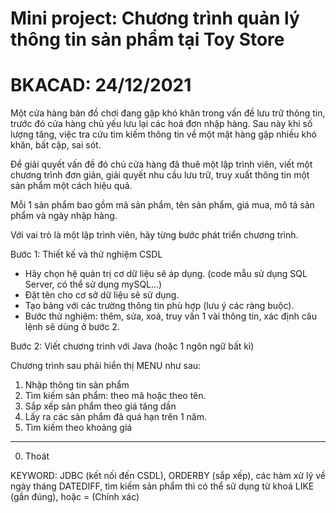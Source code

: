 # Mini project: Chương trình quản lý thông tin sản phẩm tại Toy Store
# BKACAD: 24/12/2021

Một cửa hàng bán đồ chơi đang gặp khó khăn trong vấn đề lưu trữ thông tin, trước đó cửa hàng chủ yếu lưu lại các hoá đơn nhập hàng.
Sau này khi số lượng tăng, việc tra cứu tìm kiếm thông tin về một mặt hàng gặp nhiều khó khăn, bất cập, sai sót.

Để giải quyết vấn đề đó chủ cửa hàng đã thuê một lập trình viên, viết một chương trình đơn giản, giải quyết nhu cầu lưu trữ, 
truy xuất thông tin một sản phẩm một cách hiệu quả.

Mỗi 1 sản phẩm bao gồm mã sản phẩm, tên sản phẩm, giá mua, mô tả sản phẩm và ngày nhập hàng.

Với vai trò là một lập trình viên, hãy từng bước phát triển chương trình.

Bước 1: Thiết kế và thử nghiệm CSDL
- Hãy chọn hệ quản trị cơ dữ liệu sẽ áp dụng. (code mẫu sử dụng SQL Server, có thể sử dụng mySQL...)
- Đặt tên cho cơ sở dữ liệu sẽ sử dụng.
- Tạo bảng với các trường thông tin phù hợp (lưu ý các ràng buộc).
- Bước thử nghiệm: thêm, sửa, xoá, truy vấn 1 vài thông tin, xác định câu lệnh sẽ dùng ở bước 2.

Bước 2: Viết chương trình với Java (hoặc 1 ngôn ngữ bất kì)

Chương trình sau phải hiển thị MENU như sau:

   1. Nhập thông tin sản phẩm
   2. Tìm kiếm sản phẩm: theo mã hoặc theo tên.
   3. Sắp xếp sản phẩm theo giá tăng dần
   4. Lấy ra các sản phẩm đã quá hạn trên 1 năm.
   5. Tìm kiếm theo khoảng giá
   --------------------------------------------
   0. Thoát


KEYWORD: JDBC (kết nối đến CSDL), ORDERBY (sắp xếp), các hàm xử lý về ngày tháng DATEDIFF, tìm kiếm sản phẩm thì có thể sử dụng từ khoá LIKE (gần đúng), hoặc = (Chính xác)
